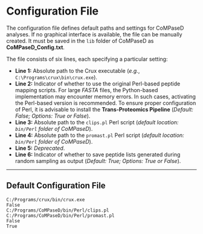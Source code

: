 # Configuration File  

The configuration file defines default paths and settings for CoMPaseD analyses. If no graphical interface is available, the file can be manually created. It must be saved in the `lib` folder of CoMPaseD as **CoMPaseD_Config.txt**.  

The file consists of six lines, each specifying a particular setting:  

- **Line 1:** Absolute path to the Crux executable (*e.g.*, `C:\Programs\crux\bin\crux.exe`).  
- **Line 2:** Indicator of whether to use the original Perl-based peptide mapping scripts. For large *FASTA* files, the Python-based implementation may encounter memory errors. In such cases, activating the Perl-based version is recommended. To ensure proper configuration of Perl, it is advisable to install the **Trans-Proteomics Pipeline** (*Default: False; Options: True or False*).  
- **Line 3:** Absolute path to the `clips.pl` Perl script (*default location: `bin/Perl` folder of CoMPaseD*).  
- **Line 4:** Absolute path to the `promast.pl` Perl script (*default location: `bin/Perl` folder of CoMPaseD*).  
- **Line 5:** *Deprecated*.  
- **Line 6:** Indicator of whether to save peptide lists generated during random sampling as output (*Default: True; Options: True or False*).  
  
---
  
## Default Configuration File
```
C:/Programs/crux/bin/crux.exe
False
C:/Programs/CoMPaseD/bin/Perl/clips.pl
C:/Programs/CoMPaseD/bin/Perl/promast.pl
False
True

```